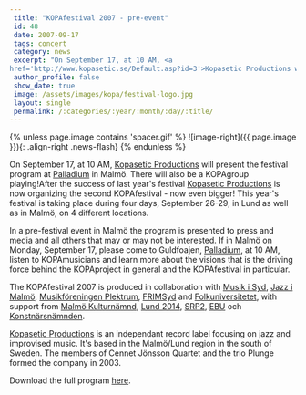 ```yaml
---
 title: "KOPAfestival 2007 - pre-event"
 id: 48
 date: 2007-09-17
 tags: concert
 category: news
 excerpt: "On September 17, at 10 AM, <a
href='http://www.kopasetic.se/Default.asp?id=3'>Kopasetic Productions will present the festival program at Palladium in Malmö. There will also be a KOPAgroup playing!..."
 author_profile: false
 show_date: true
 image: /assets/images/kopa/festival-logo.jpg
 layout: single
 permalink: /:categories/:year/:month/:day/:title/
---
```

{% unless page.image contains 'spacer.gif' %}
   ![image-right]({{ page.image }}){: .align-right .news-flash}
{% endunless %}

On September 17, at 10 AM, <a
href="http://www.kopasetic.se/Default.asp?id=3">Kopasetic Productions</a> will present the festival program at <a href="http://www.musikisyd.se/palladium.asp">Palladium</a> in Malmö. There will also be a KOPAgroup playing!After the success of last year's festival <a
href="http://www.kopasetic.se/Default.asp?id=3">Kopasetic Productions</a> is now
organizing the second KOPAfestival - now even bigger! This year's festival is taking
place during four days, September 26-29, in Lund as well as in Malmö,
on 4 different locations.



In a pre-festival event in Malmö the program is presented to press and
media and all others that may or may not be interested. If in Malmö on
Monday, September 17, please come to Guldfoajen, <a href="http://www.musikisyd.se/palladium.asp">Palladium</a>, at 10 AM, listen to
KOPAmusicians and learn more about the visions that is the driving
force behind the KOPAproject in general and the KOPAfestival
in particular. 




The KOPAfestival 2007 is produced in collaboration with <a
href="http://www.musikisyd.se/">Musik i Syd</a>, <a
href="http://www.jazzimalmo.com/">Jazz i Malmö</a>, <a href="http://www.kulturmejeriet.se/infosidor/plektrum.html">Musikföreningen Plektrum</a>,
<a href="http://www.frimsyd.nu/">FRIMSyd</a> and <a
href="http://www.folkuniversitetet.se/">Folkuniversitetet</a>, with
support from <a
href="http://www.malmo.se/kultur/malmokulturstod.4.33aee30d103b8f15916800073221.html">Malmö
Kulturnämnd</a>, <a href="http://www.lund2014.se/">Lund 2014</a>, <a
href="http://www.sr.se/p2/">SRP2</a>, <a href="http://www.ebu.ch/">EBU</a> och
<a href="http://www.konstnarsnamnden.se/">Konstnärsnämnden</a>.




<a
href="http://www.kopasetic.se/Default.asp?id=3">Kopasetic Productions</a> is an independant record label focusing on jazz and improvised music. It's based in the Malmö/Lund region in the south of Sweden. The members of Cennet Jönsson Quartet and the trio Plunge formed the company in 2003.



Download the full program <a href="bilder/kopa/program2007.pdf">here</a>.


